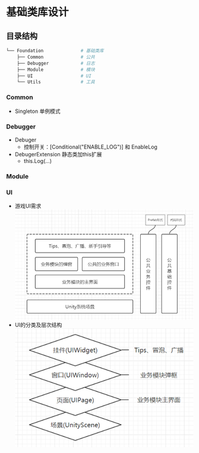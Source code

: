 # 基础类库设计

## 目录结构
```sh
└── Foundation              # 基础类库
    ├── Common              # 公共
    ├── Debugger            # 日志
    ├── Module              # 模块
    ├── UI                  # UI
    └── Utils               # 工具
```

### Common
- Singleton 单例模式

### Debugger
- Debuger
    - 控制开关：[Conditional("ENABLE_LOG")] 和 EnableLog 
- DebugerExtension 静态类加this扩展
    - this.Log(...)

### Module

### UI
- 游戏UI需求
![GameUI](Images/GameUI.png)
- UI的分类及层次结构
![LayerUI](Images/LayerUI.png)